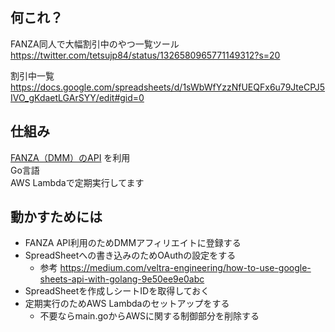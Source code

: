 ## 何これ？
FANZA同人で大幅割引中のやつ一覧ツール  
https://twitter.com/tetsujp84/status/1326580965771149312?s=20

割引中一覧  
https://docs.google.com/spreadsheets/d/1sWbWfYzzNfUEQFx6u79JteCPJ5IVO_gKdaetLGArSYY/edit#gid=0

## 仕組み
[FANZA（DMM）のAPI](https://affiliate.dmm.com/api/) を利用  
Go言語  
AWS Lambdaで定期実行してます  

## 動かすためには
- FANZA API利用のためDMMアフィリエイトに登録する
- SpreadSheetへの書き込みのためOAuthの設定をする
    - 参考 https://medium.com/veltra-engineering/how-to-use-google-sheets-api-with-golang-9e50ee9e0abc
- SpreadSheetを作成しシートIDを取得しておく
- 定期実行のためAWS Lambdaのセットアップをする
    - 不要ならmain.goからAWSに関する制御部分を削除する
